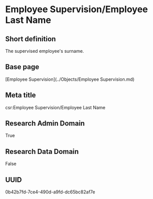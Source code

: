 # Employee Supervision/Employee Last Name
## Short definition
The supervised employee's surname.
## Base page
[Employee Supervision](../Objects/Employee Supervision.md)
## Meta title
csr:Employee Supervision/Employee Last Name
## Research Admin Domain
True
## Research Data Domain
False
## UUID
0b42b7fd-7ce4-490d-a9fd-dc65bc82af7e
